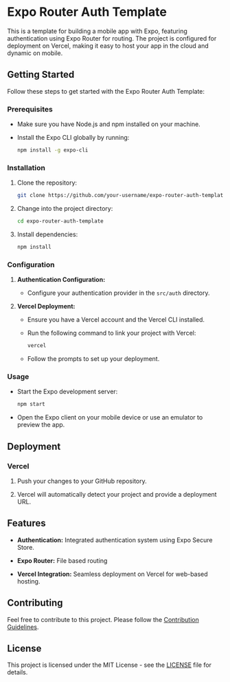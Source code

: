 # Expo Router Auth Template

This is a template for building a mobile app with Expo, featuring authentication using Expo Router for routing. The project is configured for deployment on Vercel, making it easy to host your app in the cloud and dynamic on mobile.

## Getting Started

Follow these steps to get started with the Expo Router Auth Template:

### Prerequisites

- Make sure you have Node.js and npm installed on your machine.
- Install the Expo CLI globally by running:

  ```bash
  npm install -g expo-cli
  ```

### Installation

1. Clone the repository:

   ```bash
   git clone https://github.com/your-username/expo-router-auth-template.git
   ```

2. Change into the project directory:

   ```bash
   cd expo-router-auth-template
   ```

3. Install dependencies:

   ```bash
   npm install
   ```

### Configuration

1. **Authentication Configuration:**

   - Configure your authentication provider in the `src/auth` directory.

2. **Vercel Deployment:**

   - Ensure you have a Vercel account and the Vercel CLI installed.
   - Run the following command to link your project with Vercel:

     ```bash
     vercel
     ```

   - Follow the prompts to set up your deployment.

### Usage

- Start the Expo development server:

  ```bash
  npm start
  ```

- Open the Expo client on your mobile device or use an emulator to preview the app.

## Deployment

### Vercel

1. Push your changes to your GitHub repository.

2. Vercel will automatically detect your project and provide a deployment URL.

## Features

- **Authentication:** Integrated authentication system using Expo Secure Store.

- **Expo Router:** File based routing

- **Vercel Integration:** Seamless deployment on Vercel for web-based hosting.

## Contributing

Feel free to contribute to this project. Please follow the [Contribution Guidelines](CONTRIBUTING.md).

## License

This project is licensed under the MIT License - see the [LICENSE](LICENSE) file for details.
